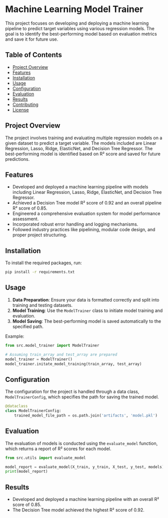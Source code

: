 # Machine Learning Model Trainer

This project focuses on developing and deploying a machine learning pipeline to predict target variables using various regression models. The goal is to identify the best-performing model based on evaluation metrics and save it for future use.

## Table of Contents

- [Project Overview](#project-overview)
- [Features](#features)
- [Installation](#installation)
- [Usage](#usage)
- [Configuration](#configuration)
- [Evaluation](#evaluation)
- [Results](#results)
- [Contributing](#contributing)
- [License](#license)

## Project Overview

The project involves training and evaluating multiple regression models on a given dataset to predict a target variable. The models included are Linear Regression, Lasso, Ridge, ElasticNet, and Decision Tree Regressor. The best-performing model is identified based on R² score and saved for future predictions.

## Features

- Developed and deployed a machine learning pipeline with models including Linear Regression, Lasso, Ridge, ElasticNet, and Decision Tree Regressor.
- Achieved a Decision Tree model R² score of 0.92 and an overall pipeline R² score of 0.85.
- Engineered a comprehensive evaluation system for model performance assessment.
- Incorporated robust error handling and logging mechanisms.
- Followed industry practices like pipelining, modular code design, and proper project structuring.

## Installation

To install the required packages, run:

```bash
pip install -r requirements.txt
```

## Usage

1. **Data Preparation**: Ensure your data is formatted correctly and split into training and testing datasets.
2. **Model Training**: Use the `ModelTrainer` class to initiate model training and evaluation.
3. **Model Saving**: The best-performing model is saved automatically to the specified path.

Example:

```python
from src.model_trainer import ModelTrainer

# Assuming train_array and test_array are prepared
model_trainer = ModelTrainer()
model_trainer.initate_model_training(train_array, test_array)
```

## Configuration

The configuration for the project is handled through a data class, `ModelTrainerConfig`, which specifies the path for saving the trained model.

```python
@dataclass
class ModelTrainerConfig:
    trained_model_file_path = os.path.join('artifacts', 'model.pkl')
```

## Evaluation

The evaluation of models is conducted using the `evaluate_model` function, which returns a report of R² scores for each model.

```python
from src.utils import evaluate_model

model_report = evaluate_model(X_train, y_train, X_test, y_test, models)
print(model_report)
```

## Results

- Developed and deployed a machine learning pipeline with an overall R² score of 0.85.
- The Decision Tree model achieved the highest R² score of 0.92.

